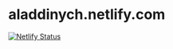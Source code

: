 # aladdinych.netlify.com

[![Netlify Status](https://api.netlify.com/api/v1/badges/4acdc8b6-1049-424d-9232-96223b1f7ff8/deploy-status)](https://app.netlify.com/sites/aladdinych/deploys)